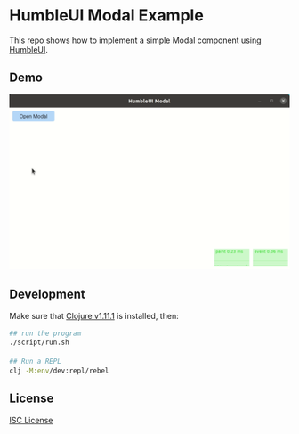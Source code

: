 # HumbleUI Modal Example

This repo shows how to implement a simple Modal component using [HumbleUI].

[HumbleUI]:https://github.com/HumbleUI/HumbleUI

## Demo

<img src="images/demo.gif">

## Development

Make sure that [Clojure v1.11.1](https://clojure.org/releases/downloads) is installed, then:

```sh
## run the program
./script/run.sh

## Run a REPL
clj -M:env/dev:repl/rebel
```

## License

[ISC License](LICENSE.md)
